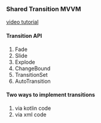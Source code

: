 ### Shared Transition MVVM
[video tutorial](https://www.youtube.com/watch?v=KuV8Y9-T-oA&ab_channel=PhilippLackner)
#### Transition API
1. Fade
2. Slide
3. Explode
4. ChangeBound
5. TransitionSet
6. AutoTransition

#### Two ways to implement transitions
1. via kotlin code
2. via xml code

 